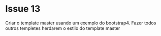 # Issue 13

Criar o template master usando um exemplo do bootstrap4. Fazer todos outros templetes herdarem o estilo do template master


